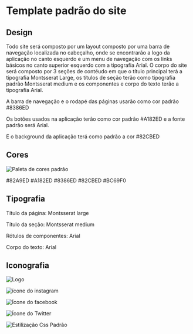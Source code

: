 # Template padrão do site

## Design

Todo site será composto por um layout composto por uma barra de navegação localizada no cabeçalho, onde se encontrarão a logo da aplicação no canto esquerdo e um menu de navegação com os links básicos no canto superior esquerdo com a tipografia Arial. O corpo do site será composto por 3 seções de contéudo em que o título principal terá a tipografia Montsserat Large, os títulos de seção terão como tipografia padrão Montsserat medium e os componentes e corpo do texto terão a tipografia Arial.

A barra de navegação e o rodapé das páginas usarão como cor padrão #8386ED

Os botões usados na aplicação terão como cor padrão #A182ED e a fonte padrão será Arial.

E o background da aplicação terá como padrão a cor #82CBED


## Cores

![Paleta de cores padrão](img/AdobeColor-Paleta%20de%20cores%20site%20(1).jpeg)

 #82A9ED
 #A182ED
 #8386ED
 #82CBED
 #BC69F0


## Tipografia

Título da página: Montsserat large

Título da seção: Montsserat medium

Rótulos de componentes: Arial

Corpo do texto: Arial


## Iconografia

![Logo](img/LOGO.PNG)

![ícone do instagram](img/instagram.png)

![Ícone do facebook](img/facebook.png)

![Ícone do Twitter](img/twitter.png)

![Estilização Css Padrão](img/estilização-css.jpeg)



